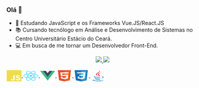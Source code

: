 ### Olá 👋

- 🍃 Estudando JavaScript e os Frameworks Vue.JS/React.JS
- 📚 Cursando tecnólogo em Análise e Desenvolvimento de Sistemas no Centro Universitário Estácio do Ceará.
- 💻 Em busca de me tornar um Desenvolvedor Front-End.

<div align="center">
  <a href="https://github.com/juanmiguell">
  <img height="180em" src="https://github-readme-stats.vercel.app/api?username=juanmiguell&show_icons=true&theme=dracula&include_all_commits=true&count_private=true"/>
  <img height="180em" src="https://github-readme-stats.vercel.app/api/top-langs/?username=juanmiguell&layout=compact&langs_count=7&theme=dracula"/>
</div>

  
<div style="display: inline_block"> <br>
<img align="center" alt="Juan-Js" height="30" width="40" src="https://raw.githubusercontent.com/devicons/devicon/master/icons/javascript/javascript-plain.svg">
<img align="center" alt="Juan-React" height="30" width="40" src="https://raw.githubusercontent.com/devicons/devicon/master/icons/react/react-original.svg">
<img align="center" alt="Juan-Vue" height="30" width="40" src="https://github.com/devicons/devicon/blob/master/icons/vuejs/vuejs-original.svg">
<img align="center" alt="Juan-HTML" height="30" width="40" src="https://raw.githubusercontent.com/devicons/devicon/master/icons/html5/html5-original.svg">
<img align="center" alt="Juan-CSS" height="30" width="40" src="https://raw.githubusercontent.com/devicons/devicon/master/icons/css3/css3-original.svg">
<img align="center" alt="Juan-JAVA" height="30" width="40" src="https://github.com/devicons/devicon/blob/master/icons/java/java-original.svg">
 
</div>
